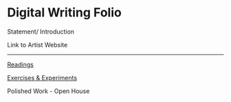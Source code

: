 # Digital Writing Folio

Statement/ Introduction

Link to Artist Website

---

[Readings](readings.md)

[Exercises & Experiments](exercises.md)

Polished Work - Open House
